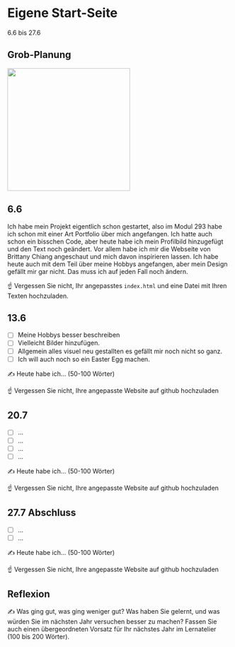 # Eigene Start-Seite

6.6 bis 27.6

## Grob-Planung


<img src="https://github.com/user-attachments/assets/6ed134ff-38d7-45ef-8838-11bf9671db54" width="277">

## 6.6

Ich habe mein Projekt eigentlich schon gestartet, also im Modul 293 habe ich schon mit einer Art Portfolio über mich angefangen. Ich hatte auch schon ein bisschen Code, aber heute habe ich mein Profilbild hinzugefügt und den Text noch geändert. Vor allem habe ich mir die Webseite von Brittany Chiang angeschaut und mich davon inspirieren lassen. Ich habe heute auch mit dem Teil über meine Hobbys angefangen, aber mein Design gefällt mir gar nicht. Das muss ich auf jeden Fall noch ändern.

☝️ Vergessen Sie nicht, Ihr angepasstes `index.html` und eine Datei mit Ihren Texten hochzuladen.

## 13.6

- [ ] Meine Hobbys besser beschreiben 
- [ ] Vielleicht Bilder hinzufügen. 
- [ ] Allgemein alles visuel neu gestallten es gefällt mir noch nicht so ganz.
- [ ] Ich will auch noch so ein Easter Egg machen. 

✍️ Heute habe ich... (50-100 Wörter)

☝️ Vergessen Sie nicht, Ihre angepasste Website auf github hochzuladen

## 20.7

- [ ] ...
- [ ] ...
- [ ] ...
- [ ] ...

✍️ Heute habe ich... (50-100 Wörter)

☝️ Vergessen Sie nicht, Ihre angepasste Website auf github hochzuladen

## 27.7 Abschluss

- [ ] ...
- [ ] ...

✍️ Heute habe ich... (50-100 Wörter)

☝️ Vergessen Sie nicht, Ihre angepasste Website auf github hochzuladen

## Reflexion

✍️ Was ging gut, was ging weniger gut? Was haben Sie gelernt, und was würden Sie im nächsten Jahr versuchen besser zu machen? Fassen Sie auch einen übergeordneten Vorsatz für Ihr nächstes Jahr im Lernatelier (100 bis 200 Wörter).
